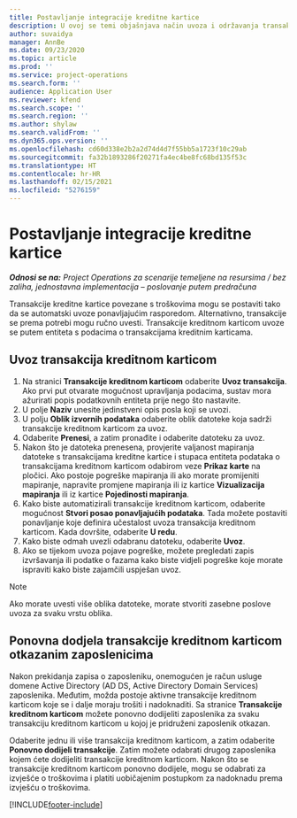 ```yaml
---
title: Postavljanje integracije kreditne kartice
description: U ovoj se temi objašnjava način uvoza i održavanja transakcija kreditne kartice povezane s troškovima.
author: suvaidya
manager: AnnBe
ms.date: 09/23/2020
ms.topic: article
ms.prod: ''
ms.service: project-operations
ms.search.form: ''
audience: Application User
ms.reviewer: kfend
ms.search.scope: ''
ms.search.region: ''
ms.author: shylaw
ms.search.validFrom: ''
ms.dyn365.ops.version: ''
ms.openlocfilehash: cd60d338e2b2a2d74d4d7f55bb5a1723f10c29ab
ms.sourcegitcommit: fa32b1893286f20271fa4ec4be8fc68bd135f53c
ms.translationtype: HT
ms.contentlocale: hr-HR
ms.lasthandoff: 02/15/2021
ms.locfileid: "5276159"
---
```

# <a name="set-up-credit-card-integration"></a>Postavljanje integracije kreditne kartice

_**Odnosi se na:** Project Operations za scenarije temeljene na resursima / bez zaliha, jednostavna implementacija – poslovanje putem predračuna_

Transakcije kreditne kartice povezane s troškovima mogu se postaviti tako da se automatski uvoze ponavljajućim rasporedom. Alternativno, transakcije se prema potrebi mogu ručno uvesti. Transakcije kreditnom karticom uvoze se putem entiteta s podacima o transakcijama kreditnim karticama.

## <a name="import-credit-card-transactions"></a>Uvoz transakcija kreditnom karticom

1. Na stranici **Transakcije kreditnom karticom** odaberite **Uvoz transakcija**. Ako prvi put otvarate mogućnost upravljanja podacima, sustav mora ažurirati popis podatkovnih entiteta prije nego što nastavite.
2. U polje **Naziv** unesite jedinstveni opis posla koji se uvozi.
3. U polju **Oblik izvornih podataka** odaberite oblik datoteke koja sadrži transakcije kreditnom karticom za uvoz.
4. Odaberite **Prenesi**, a zatim pronađite i odaberite datoteku za uvoz.
5. Nakon što je datoteka prenesena, provjerite valjanost mapiranja datoteke s transakcijama kreditne kartice i stupaca entiteta podataka o transakcijama kreditnom karticom odabirom veze **Prikaz karte** na pločici. Ako postoje pogreške mapiranja ili ako morate promijeniti mapiranje, napravite promjene mapiranja ili iz kartice **Vizualizacija mapiranja** ili iz kartice **Pojedinosti mapiranja**.
6. Kako biste automatizirali transakcije kreditnom karticom, odaberite mogućnost **Stvori posao ponavljajućih podataka**. Tada možete postaviti ponavljanje koje definira učestalost uvoza transakcija kreditnom karticom. Kada dovršite, odaberite **U redu**.
7. Kako biste odmah uvezli odabranu datoteku, odaberite **Uvoz**.
8. Ako se tijekom uvoza pojave pogreške, možete pregledati zapis izvršavanja ili podatke o fazama kako biste vidjeli pogreške koje morate ispraviti kako biste zajamčili uspješan uvoz.

> [!NOTE]
> Ako morate uvesti više oblika datoteke, morate stvoriti zasebne poslove uvoza za svaku vrstu oblika.

## <a name="reassign-the-credit-card-transactions-for-terminated-employees"></a>Ponovna dodjela transakcije kreditnom karticom otkazanim zaposlenicima

Nakon prekidanja zapisa o zaposleniku, onemogućen je račun usluge domene Active Directory (AD DS, Active Directory Domain Services) zaposlenika. Međutim, možda postoje aktivne transakcije kreditnom karticom koje se i dalje moraju trošiti i nadoknaditi. Sa stranice **Transakcije kreditnom karticom** možete ponovno dodijeliti zaposlenika za svaku transakciju kreditnom karticom u kojoj je pridruženi zaposlenik otkazan.

Odaberite jednu ili više transakcija kreditnom karticom, a zatim odaberite **Ponovno dodijeli transakcije**. Zatim možete odabrati drugog zaposlenika kojem ćete dodijeliti transakcije kreditnom karticom. Nakon što se transakcije kreditnom karticom ponovno dodijele, mogu se odabrati za izvješće o troškovima i platiti uobičajenim postupkom za nadoknadu prema izvješću o troškovima.


[!INCLUDE[footer-include](../includes/footer-banner.md)]